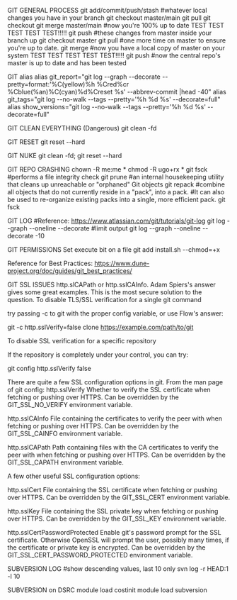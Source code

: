 GIT GENERAL PROCESS
git add/commit/push/stash   #whatever local changes you have in your branch
git checkout master/main
git pull
git checkout <your branch>
git merge master/main       #now you're 100% up to date
TEST TEST TEST TEST TEST!!!!!
git push                    #these changes from master inside your branch up
git checkout master
git pull                    #one more time on master to ensure you're up to date.
git merge <your branch>     #now you have a local copy of master on your system
TEST TEST TEST TEST TEST!!!!!
git push                    #now the central repo's master is up to date and has been tested

GIT alias
alias git_report="git log --graph --decorate --pretty=format:'%C(yellow)%h %Cred%cr %Cblue(%an)%C(cyan)%d%Creset %s' --abbrev-commit |head -40"
alias git_tags="git log --no-walk --tags --pretty='%h %d %s' --decorate=full"
alias show_versions="git log --no-walk --tags --pretty='%h %d %s' --decorate=full"

GIT CLEAN EVERYTHING (Dangerous)
git clean -fd

GIT RESET
git reset --hard

GIT NUKE
git clean -fd; git reset --hard

GIT REPO CRASHING
chown -R me:me *
chmod -R ugo+rx *
git fsck               #performs a file integrity check
git prune              #an internal housekeeping utility that cleans up unreachable or "orphaned" Git objects
git repack             #combine all objects that do not currently reside in a "pack", into a pack. 
                       #It can also be used to re-organize existing packs into a single, more efficient pack.
git fsck

GIT LOG
 #Reference: https://www.atlassian.com/git/tutorials/git-log
 git log --graph --oneline --decorate
 #limit output
 git log --graph --oneline --decorate -10

GIT PERMISSIONS
Set execute bit on a file
git add install.sh --chmod=+x

Reference for Best Practices: https://www.dune-project.org/doc/guides/git_best_practices/

GIT SSL ISSUES
http.slCAPath or http.sslCAInfo. Adam Spiers's answer gives some great examples. This is the most secure solution to the question.
To disable TLS/SSL verification for a single git command

try passing -c to git with the proper config variable, or use Flow's answer:

git -c http.sslVerify=false clone https://example.com/path/to/git

To disable SSL verification for a specific repository

If the repository is completely under your control, you can try:

git config http.sslVerify false

There are quite a few SSL configuration options in git. From the man page of git config:
http.sslVerify
Whether to verify the SSL certificate when fetching or pushing over HTTPS.
Can be overridden by the GIT_SSL_NO_VERIFY environment variable.

http.sslCAInfo
File containing the certificates to verify the peer with when fetching or pushing
over HTTPS. Can be overridden by the GIT_SSL_CAINFO environment variable.

http.sslCAPath
Path containing files with the CA certificates to verify the peer with when
fetching or pushing over HTTPS.
Can be overridden by the GIT_SSL_CAPATH environment variable.

A few other useful SSL configuration options:

http.sslCert
File containing the SSL certificate when fetching or pushing over HTTPS.
Can be overridden by the GIT_SSL_CERT environment variable.

http.sslKey
File containing the SSL private key when fetching or pushing over HTTPS.
Can be overridden by the GIT_SSL_KEY environment variable.

http.sslCertPasswordProtected
Enable git's password prompt for the SSL certificate. Otherwise OpenSSL will
prompt the user, possibly many times, if the certificate or private key is encrypted.
Can be overridden by the GIT_SSL_CERT_PASSWORD_PROTECTED environment variable.

SUBVERSION LOG
 #show descending values, last 10 only
 svn log -r HEAD:1 -l 10

SUBVERSION on DSRC
  module load costinit
  module load subversion

